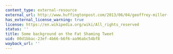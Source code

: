```yaml
---
content_type: external-resource
external_url: http://www.huffingtonpost.com/2013/06/04/geoffrey-miller-fat-shaming-nyu-phd_n_3385641.html?ir=India&adsSiteOverride=in
has_external_license_warning: true
license: https://en.wikipedia.org/wiki/All_rights_reserved
status: ''
title: Some background on the Fat Shaming Tweet
uid: 00d1bbac-23ef-4b66-b6f6-aa96abc54bf8
wayback_url: ''
---
```

